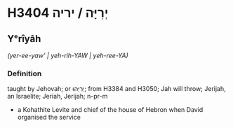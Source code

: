 # H3404 יְרִיָּה / יריה

## Yᵉrîyâh

_(yer-ee-yaw' | yeh-rih-YAW | yeh-ree-YA)_

### Definition

taught by Jehovah; or יְרִיָּהוּ; from H3384 and H3050; Jah will throw; Jerijah, an Israelite; Jeriah, Jerijah; n-pr-m

- a Kohathite Levite and chief of the house of Hebron when David organised the service

